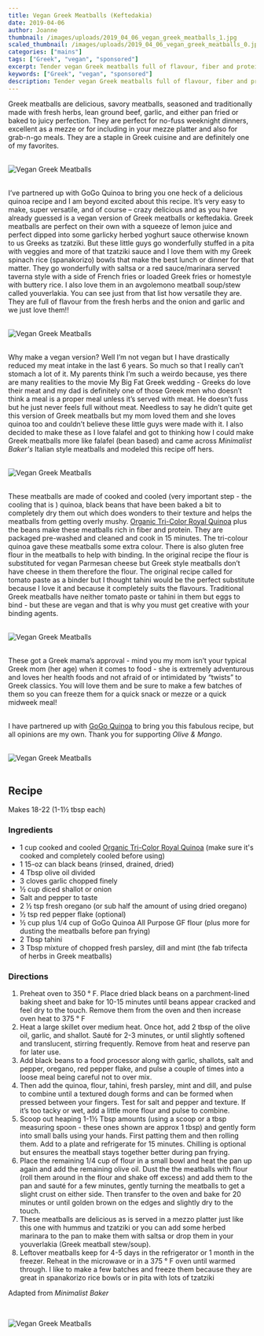 ```yaml
---
title: Vegan Greek Meatballs (Keftedakia)
date: 2019-04-06
author: Joanne
thumbnail: /images/uploads/2019_04_06_vegan_greek_meatballs_1.jpg
scaled_thumbnail: /images/uploads/2019_04_06_vegan_greek_meatballs_0.jpg
categories: ["mains"]
tags: ["Greek", "vegan", "sponsored"]
excerpt: Tender vegan Greek meatballs full of flavour, fiber and protein
keywords: ["Greek", "vegan", "sponsored"]
description: Tender vegan Greek meatballs full of flavour, fiber and protein
---
```


Greek meatballs are delicious, savory meatballs, seasoned and traditionally made with fresh herbs, lean ground beef, garlic, and either pan fried or baked to juicy perfection. They are perfect for no-fuss weeknight dinners, excellent as a mezze or for including in your mezze platter and also for grab-n-go meals. They are a staple in Greek cuisine and are definitely one of my favorites.
</br>
</br>

![Vegan Greek Meatballs](/images/uploads/2019_04_06_vegan_greek_meatballs_2.jpg)
</br>
</br>

I’ve partnered up with GoGo Quinoa to bring you one heck of a delicious quinoa recipe and I am beyond excited about this recipe. It’s very easy to make, super versatile, and of course – crazy delicious and as you have already guessed is a vegan version of Greek meatballs or keftedakia. Greek meatballs are perfect on their own with a squeeze of lemon juice and perfect dipped into some garlicky herbed yoghurt sauce otherwise known to us Greeks as tzatziki. But these little guys go wonderfully stuffed in a pita with veggies and more of that tzatziki sauce and I love them with my Greek spinach rice (spanakorizo) bowls that make the best lunch or dinner for that matter. They go wonderfully with saltsa or a red sauce/marinara served taverna style with a side of French fries or loaded Greek fries or homestyle with buttery rice. I also love them in an avgolemono meatball soup/stew called youverlakia. You can see just from that list how versatile they are. They are full of flavour from the fresh herbs and the onion and garlic and we just love them!!
</br>
</br>

![Vegan Greek Meatballs](/images/uploads/2019_04_06_vegan_greek_meatballs_3.jpg)
</br>
</br>

Why make a vegan version? Well I’m not vegan but I have drastically reduced my meat intake in the last 6 years. So much so that I really can’t stomach a lot of it. My parents think I’m such a weirdo because, yes there are many realities to the movie My Big Fat Greek wedding - Greeks do love their meat and my dad is definitely one of those Greek men who doesn’t think a meal is a proper meal unless it’s served with meat. He doesn’t fuss but he just never feels full without meat. Needless to say he didn’t quite get this version of Greek meatballs but my mom loved them and she loves quinoa too and couldn’t believe these little guys were made with it.  I also decided to make these as I love falafel and  got to thinking how I could make Greek meatballs more like falafel (bean based) and came across _Minimalist Baker's_ Italian style meatballs and modeled this recipe off hers.
</br>
</br>

![Vegan Greek Meatballs](/images/uploads/2019_04_06_vegan_greek_meatballs_4.jpg)
</br>
</br>

These meatballs are made of cooked and cooled (very important step - the cooling that is ) quinoa, black beans that have been baked a bit to completely dry them out which does wonders to their texture and helps the meatballs from getting overly mushy. <span class="highlight"><a rel="nofollow" href="https://www.gogoquinoa.com/products/organic-tri-color-royal-quinoa/">Organic Tri-Color Royal Quinoa</a></span> plus the beans make these meatballs rich in fiber and protein. They are packaged pre-washed and cleaned and cook in 15 minutes. The tri-colour quinoa gave these meatballs some extra colour. There is also gluten free flour in the meatballs to help with binding. In the original recipe the flour is substituted for vegan Parmesan cheese but Greek style  meatballs don’t have cheese in them therefore the flour. The original recipe called for tomato paste as a binder but I thought tahini would be the perfect substitute because I love it and because it completely suits the flavours. Traditional Greek meatballs  have neither tomato paste or tahini in them but eggs to bind - but these are vegan and that is why you must get creative with your binding agents.
</br>
</br>

![Vegan Greek Meatballs](/images/uploads/2019_04_06_vegan_greek_meatballs_5.jpg)
</br>
</br>

These got a Greek mama’s approval - mind you my mom isn’t your typical Greek mom (her age) when it comes to food - she is extremely adventurous and loves her health foods and not afraid of or intimidated by “twists” to Greek classics. You will love them and be sure to make a few batches of them so you can freeze them for a quick snack or mezze or a quick midweek meal! 
</br>
</br>

I have partnered up with <span class="highlight"><a rel="nofollow" href="https://www.gogoquinoa.com">GoGo Quinoa</a></span> to bring you this fabulous recipe, but all opinions are my own. Thank you for supporting _Olive & Mango_.
</br>
</br>

![Vegan Greek Meatballs](/images/uploads/2019_04_06_vegan_greek_meatballs_6.jpg)
</br>
</br>

## Recipe
Makes 18-22 (1-1&frac12; tbsp each)

### Ingredients  
* <span itemprop="ingredients">1 cup cooked and cooled <span class="highlight"><a rel="nofollow" href="https://www.gogoquinoa.com/products/organic-tri-color-royal-quinoa/">Organic Tri-Color Royal Quinoa</a></span> (make sure it's cooked and completely cooled before using)</span>
* <span itemprop="ingredients">1 15-oz can black beans (rinsed, drained, dried)</span>
* <span itemprop="ingredients">4 Tbsp olive oil divided </span>
* <span itemprop="ingredients">3 cloves garlic chopped finely </span>
* <span itemprop="ingredients">&frac12; cup diced shallot or onion </span>
* <span itemprop="ingredients">Salt and pepper to taste </span>
* <span itemprop="ingredients">2 &frac12; tsp fresh oregano (or sub half the amount of using dried oregano)</span>
* <span itemprop="ingredients">&frac12; tsp red pepper flake (optional)</span>
* <span itemprop="ingredients">&frac12; cup plus 1/4 cup of GoGo Quinoa All Purpose GF flour (plus more for dusting the meatballs before pan frying) </span>
* <span itemprop="ingredients">2 Tbsp tahini </span>
* <span itemprop="ingredients">3 Tbsp mixture of chopped fresh parsley, dill and mint (the fab trifecta of herbs in Greek meatballs)</span>

### Directions

1. Preheat oven to 350 &deg; F. Place dried black beans on a parchment-lined baking sheet and bake for 10-15 minutes until beans appear cracked and feel dry to the touch. Remove them from the oven and then increase oven heat to 375 &deg; F 
2. Heat a large skillet over medium heat. Once hot, add 2 tbsp of the olive oil, garlic, and shallot. Sauté for 2-3 minutes, or until slightly softened and translucent, stirring frequently. Remove from heat and reserve pan for later use. 
3. Add black beans to a food processor along with garlic, shallots, salt and pepper, oregano, red pepper flake, and pulse a couple of times into a loose meal being careful not to over mix. 
4. Then add the quinoa, flour, tahini, fresh parsley, mint and dill, and pulse to combine until a textured dough forms and can be formed when pressed between your fingers. Test for salt and pepper and texture. If it’s too tacky or wet, add a little more flour and pulse to combine.  
5. Scoop out heaping 1-1&frac12; Tbsp amounts (using a scoop or a tbsp measuring spoon - these ones shown are approx 1 tbsp) and gently form into small balls using your hands. First patting them and then rolling them. Add to a plate and refrigerate for 15 minutes. Chilling is optional but ensures the meatball stays together better during pan frying. 
6. Place the remaining 1/4 cup of flour in a small bowl and heat the pan up again and add the remaining olive oil.  Dust the the meatballs with flour (roll them around in the flour and shake off excess) and add them to the pan and sauté for a few minutes, gently turning the meatballs to get a slight crust on either side. Then transfer to the oven and bake for 20 minutes or until golden brown on the edges and slightly dry to the touch. 
7. These meatballs are delicious as is served in a mezzo platter just like this one with hummus and tzatziki or you can add some herbed marinara to the pan to make them with saltsa or drop them in your youverlakia (Greek meatball stew/soup). 
8. Leftover meatballs keep for 4-5 days in the refrigerator or 1 month in the freezer. Reheat in the microwave or in a 375 &deg; F oven until warmed through. I like to make a few batches and freeze them because they are great in spanakorizo rice bowls or in pita with lots of tzatziki

Adapted from _Minimalist Baker_

</br>

![Vegan Greek Meatballs](/images/uploads/2019_04_06_vegan_greek_meatballs_7.jpg)

